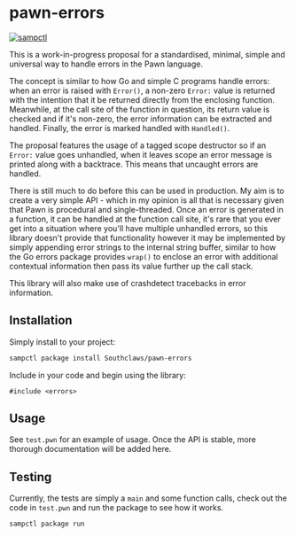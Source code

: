 # pawn-errors

[![sampctl](https://shields.southcla.ws/badge/sampctl-pawn--errors-2f2f2f.svg?style=for-the-badge)](https://github.com/Southclaws/pawn-errors)

This is a work-in-progress proposal for a standardised, minimal, simple and
universal way to handle errors in the Pawn language.

The concept is similar to how Go and simple C programs handle errors: when an
error is raised with `Error()`, a non-zero `Error:` value is returned with the
intention that it be returned directly from the enclosing function. Meanwhile,
at the call site of the function in question, its return value is checked and if
it's non-zero, the error information can be extracted and handled. Finally, the
error is marked handled with `Handled()`.

The proposal features the usage of a tagged scope destructor so if an `Error:`
value goes unhandled, when it leaves scope an error message is printed along
with a backtrace. This means that uncaught errors are handled.

There is still much to do before this can be used in production. My aim is to
create a very simple API - which in my opinion is all that is necessary given
that Pawn is procedural and single-threaded. Once an error is generated in a
function, it can be handled at the function call site, it's rare that you ever
get into a situation where you'll have multiple unhandled errors, so this
library doesn't provide that functionality however it may be implemented by
simply appending error strings to the internal string buffer, similar to how the
Go errors package provides `wrap()` to enclose an error with additional
contextual information then pass its value further up the call stack.

This library will also make use of crashdetect tracebacks in error information.

## Installation

Simply install to your project:

```bash
sampctl package install Southclaws/pawn-errors
```

Include in your code and begin using the library:

```pawn
#include <errors>
```

## Usage

See `test.pwn` for an example of usage. Once the API is stable, more thorough
documentation will be added here.

## Testing

Currently, the tests are simply a `main` and some function calls, check out the
code in `test.pwn` and run the package to see how it works.

```bash
sampctl package run
```

